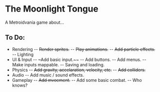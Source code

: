 # The Moonlight Tongue
 A Metroidvania game about...


## To Do:
- Rendering
-- ~~Render sprites.~~
-- ~~Play animations.~~
-- ~~Add particle effects.~~
-- Lighting
- UI & Input
-- ~Add basic input.~~
-- Add buttons.
-- Add menus.
-- Make inputs mappable.
-- Saving and loading.
- Physics
-- ~~Add gravity, accelaration, velocity, etc.~~
-- ~~Add colliders.~~
- Audio
-- Add music / sound effects.
- Gameplay
-- ~~Add mvoement.~~
-- Add some basic combat.
-- Who knows?